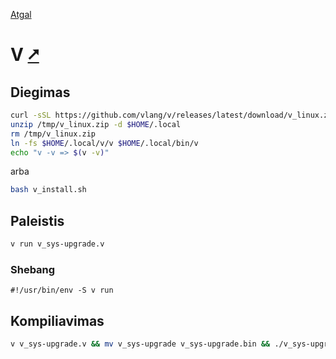 [Atgal](./readme.md)

# V [&#x2B67;](https://vlang.io/)

## Diegimas

```bash
curl -sSL https://github.com/vlang/v/releases/latest/download/v_linux.zip -o /tmp/v_linux.zip
unzip /tmp/v_linux.zip -d $HOME/.local
rm /tmp/v_linux.zip
ln -fs $HOME/.local/v/v $HOME/.local/bin/v
echo "v -v => $(v -v)"
```

arba

```bash
bash v_install.sh
```

## Paleistis

```bash
v run v_sys-upgrade.v
```

### Shebang

```shebang
#!/usr/bin/env -S v run
```

## Kompiliavimas

```bash
v v_sys-upgrade.v && mv v_sys-upgrade v_sys-upgrade.bin && ./v_sys-upgrade.bin
```
